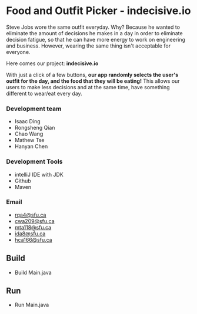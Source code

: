 # Food and Outfit Picker - indecisive.io
Steve Jobs wore the same outfit everyday. 
Why? Because he wanted to eliminate the amount of decisions he makes in a day in order to eliminate decision fatigue, so that he can have more energy to work on engineering and business.
However, wearing the same thing isn't acceptable for everyone.

Here comes our project: **indecisive.io**

With just a click of a few buttons, **our app randomly selects the user's outfit for the day, and the food that they will be eating!**
This allows our users to make less decisions and at the same time, have something different to wear/eat every day.

### Development team
* Isaac Ding
* Rongsheng Qian
* Chao Wang
* Mathew Tse
* Hanyan Chen

### Development Tools
* intelliJ IDE with JDK
* Github
* Maven

### Email
* rqa4@sfu.ca
* cwa209@sfu.ca
* mta118@sfu.ca
* ida8@sfu.ca
* hca166@sfu.ca


## Build
* Build Main.java


## Run
* Run Main.java

